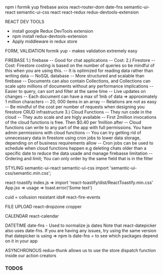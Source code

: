 npm i formik yup firebase axios react-router-dom date-fns semantic-ui-react semantic-ui-css react react-redux redux-devtools-extension


REACT DEV TOOLS
- install google Redux DevTools extension
- npm install redux-devtools-extension
- Apply middleware in redux store


FORM, VALIDATION
formik
yup - makes validation extremely easy

FIREBASE
1.) firebase
    -- Good for chat applications
    -- Cost: 
2.) Firestore
    -- Cost: Firestore costing is based on the number of queries so be mindful of this when you are using this.
    -- It is optimized for reading data rather than writing data
    -- NoSQL database
    -- More structured and scalable than firebase
    -- Documents can also contain Collections, and Collections can scale upto millions of documents without any performance implications
    -- Easier to query, can sort and filter at the same time
    -- Live updates on changes
    -- Each document can have a max of 1mb of data => approximately 1 million characters
    -- 20, 000 items in an array
    -- Relations are not as easy
    -- Be mindful of the cost per number of requests when designing you firestore CRUD infrastructure
3.) Cloud Functions
    -- They run code in the cloud
    -- They auto scale and are higly available
    -- First 2million invocations of the cloud functions is free. Then $0.40 per 1million after
    -- Cloud functions can write to any part of the app with full permissions. You have admin permissions with cloud functions
    -- You can try getting rid of unnecessary data in firestore using cron jobs to lower data storage, depending on of business requirements allow
    -- Cron jobs can be used to schedule when cloud functions happen e.g deleting chats older than a specific date to reduce the data usade and manage firebasse limitation
    -- Ordering and limit; You can only order by the same field that is in the filter


STYLING
semantic-ui-react 
semantic-ui-css
import 'semantic-ui-css/semantic.min.css';

react-toastify
index.js => import 'react-toastify/dist/ReactToastify.min.css'
App.jsx => <ToastContainer position="bottom-right" hideProgressBar />
usage => toast.error('Some text')

cuid = collusion resistant ids# react-fire-events


FILE UPLOAD
react-dropzone
cropper


CALENDAR
react-calendar

DATETIME
date-fns - Used to normalize js dates
Note that react-datepicker also uses date-fns. If you are having any issues, try using the same version that datepicker is using => npm ls date-fns = to see which packages depend on it in your app


ASYNCHRONOUS
redux-thunk allows us to use the store dispatch function inside our action creators


### TODOS
